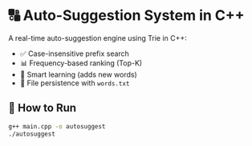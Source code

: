 # 🔠 Auto-Suggestion System in C++

A real-time auto-suggestion engine using Trie in C++:
- ✅ Case-insensitive prefix search
- 📊 Frequency-based ranking (Top-K)
- 🧠 Smart learning (adds new words)
- 📁 File persistence with `words.txt`

## 📂 How to Run

```bash
g++ main.cpp -o autosuggest
./autosuggest
